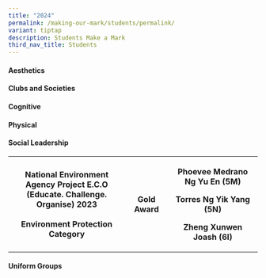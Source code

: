 ```yaml
---
title: "2024"
permalink: /making-our-mark/students/permalink/
variant: tiptap
description: Students Make a Mark
third_nav_title: Students
---
```

<h4><strong>Aesthetics</strong></h4>
<h4><strong>Clubs and Societies</strong></h4>
<h4><strong>Cognitive</strong></h4>
<h4><strong>Physical</strong></h4>
<h4><strong>Social Leadership</strong><br></h4>
<table>
<tbody>
<tr>
<th rowspan="1" colspan="1">
<p><strong>National Environment Agency Project E.C.O </strong>
<br><strong>(Educate. Challenge. Organise) 2023</strong>
<br>
<br><strong>Environment Protection Category</strong>
</p>
</th>
<th rowspan="1" colspan="1">
<p>Gold Award</p>
</th>
<th rowspan="1" colspan="1">
<p>Phoevee Medrano Ng Yu En (5M)</p>
<p>Torres Ng Yik Yang (5N)</p>
<p>Zheng Xunwen Joash (6I)</p>
</th>
</tr>
</tbody>
</table>
<h4><strong>Uniform Groups</strong><br></h4>
<h4></h4>
<p></p>